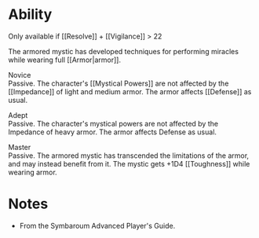 # Ability
Only available if [[Resolve]] + [[Vigilance]] > 22

The armored mystic has developed techniques for performing miracles while wearing full [[Armor|armor]].

Novice<br>Passive. The character's [[Mystical Powers]] are not affected by the [[Impedance]] of light and medium armor. The armor affects [[Defense]] as usual.

Adept<br>Passive. The character's mystical powers are not affected by the Impedance of heavy armor. The armor affects Defense as usual.

Master<br>Passive. The armored mystic has transcended the limitations of the armor, and may instead benefit from it. The mystic gets +1D4 [[Toughness]] while wearing armor.
# Notes
* From the Symbaroum Advanced Player's Guide.